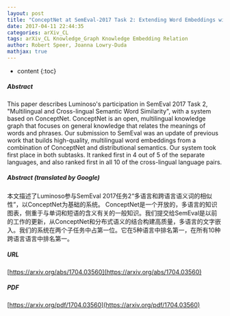 ```yaml
---
layout: post
title: "ConceptNet at SemEval-2017 Task 2: Extending Word Embeddings with Multilingual Relational Knowledge"
date: 2017-04-11 22:44:35
categories: arXiv_CL
tags: arXiv_CL Knowledge_Graph Knowledge Embedding Relation
author: Robert Speer, Joanna Lowry-Duda
mathjax: true
---
```


* content
{:toc}

##### Abstract
This paper describes Luminoso's participation in SemEval 2017 Task 2, "Multilingual and Cross-lingual Semantic Word Similarity", with a system based on ConceptNet. ConceptNet is an open, multilingual knowledge graph that focuses on general knowledge that relates the meanings of words and phrases. Our submission to SemEval was an update of previous work that builds high-quality, multilingual word embeddings from a combination of ConceptNet and distributional semantics. Our system took first place in both subtasks. It ranked first in 4 out of 5 of the separate languages, and also ranked first in all 10 of the cross-lingual language pairs.

##### Abstract (translated by Google)
本文描述了Luminoso参与SemEval 2017任务2“多语言和跨语言语义词的相似性”，以ConceptNet为基础的系统。 ConceptNet是一个开放的，多语言的知识图表，侧重于与单词和短语的含义有关的一般知识。我们提交给SemEval是以前的工作的更新，从ConceptNet和分布式语义的结合构建高质量，多语言的文字嵌入。我们的系统在两个子任务中占第一位。它在5种语言中排名第一，在所有10种跨语言语言中排名第一。

##### URL
[https://arxiv.org/abs/1704.03560](https://arxiv.org/abs/1704.03560)

##### PDF
[https://arxiv.org/pdf/1704.03560](https://arxiv.org/pdf/1704.03560)

